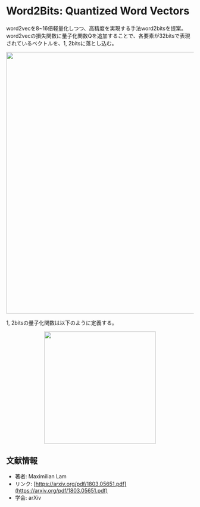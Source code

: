 # Word2Bits: Quantized Word Vectors
word2vecを8~16倍軽量化しつつ、高精度を実現する手法word2bitsを提案。word2vecの損失関数に量子化関数Qを追加することで、各要素が32bitsで表現されているベクトルを、1, 2bitsに落とし込む。

<p align="center">
<img src=https://user-images.githubusercontent.com/53220859/64063612-72067380-cc31-11e9-917a-7cece2e916d9.png width=700pt>
</p>

1, 2bitsの量子化関数は以下のように定義する。

<p align="center">
<img src=https://user-images.githubusercontent.com/53220859/64063621-89456100-cc31-11e9-8486-1cd5dde327d9.png width=300pt>
</p>

## 文献情報
- 著者: Maximilian Lam
- リンク: [https://arxiv.org/pdf/1803.05651.pdf](https://arxiv.org/pdf/1803.05651.pdf)
- 学会: arXiv
